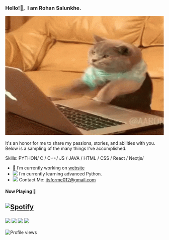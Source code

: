 ### Hello!👋,&nbsp; I am Rohan Salunkhe.
<p align="center">
  <img width=600px, height= 380vh src="banner.gif"/>
</p>

It's an honor for me to share my passions, stories, and abilities with you. Below is a sampling of the many things I've accomplished.

Skills: PYTHON/ C / C++/ JS / JAVA / HTML / CSS / React / Nextjs/
- 🔭 I’m currently working on [website](https://rohan.ml)
- <img src="https://img.icons8.com/color/12/fa314a/critical-thinking--v2.png"/> I’m currently learning advanced Python.
- <img src="https://img.icons8.com/ios-filled/12/fa314a/speech-bubble--v2.png"/> Contact Me: itsforme012@gmail.com

#### Now Playing 🎵
[![Spotify](https://github-readme-remake.vercel.app/api/spotify)](https://open.spotify.com/user/kgzfm4xv0udlhp30f5dhy2uci?si=DIgKkhTqSw--wyDtBe2apw&utm_source=copy-link&dl_branch=1)
<br/>
---

### [<img src="https://img.icons8.com/ios/30/fa314a/instagram-new--v3.png"/>](https://www.instagram.com/amrohann/) [<img src="https://img.icons8.com/ios/30/fa314a/facebook--v2.png"/>](https://www.facebook.com/amrohann) [<img src="https://img.icons8.com/ios/30/fa314a/twitter-circled--v2.png"/>](https://twitter.com/Amrohann) [<img src="https://img.icons8.com/ios/30/fa314a/github.png"/>](https://github.com/amrohan)
![Profile views](https://gpvc.arturio.dev/amrohan)  
